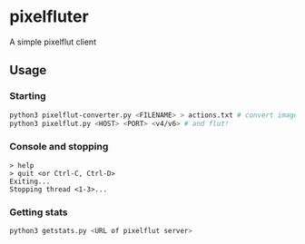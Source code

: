 # pixelfluter
A simple pixelflut client
## Usage
### Starting
```bash
python3 pixelflut-converter.py <FILENAME> > actions.txt # convert image to actions, use >> for animations
python3 pixelflut.py <HOST> <PORT> <v4/v6> # and flut!
```
### Console and stopping
```
> help
> quit <or Ctrl-C, Ctrl-D>
Exiting...
Stopping thread <1-3>...
```
### Getting stats
```bash
python3 getstats.py <URL of pixelflut server>
```

